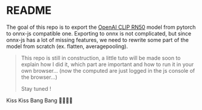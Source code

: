 # README


The goal of this repo is to export the [OpenAI CLIP RN50](https://github.com/openai/CLIP) model from  pytorch to onnx-js compatible one.
Exporting to onnx is not complicated, but since onnx-js has a lot of missing features, we need to rewrite some part of the model from scratch (ex. flatten, averagepooling).


> This repo is still in construction, a little tuto will be made soon to explain how I did it, which part are important and how to run it in your own browser… (now the computed are just logged in the js console of the browser…)
> 
> Stay tuned !

Kiss Kiss Bang Bang
💋💋🔫🔫

